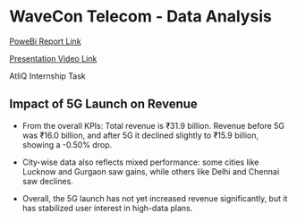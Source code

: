 # WaveCon Telecom - Data Analysis 

[PoweBi Report Link](https://app.powerbi.com/view?r=eyJrIjoiYzVkZGEyYTMtOTk0NS00YTA5LTkwNzItNjE3ZmI2NTEyOTM4IiwidCI6ImM2ZTU0OWIzLTVmNDUtNDAzMi1hYWU5LWQ0MjQ0ZGM1YjJjNCJ9)

[Presentation Video Link](https://www.youtube.com/watch?v=iHYC2UvcH4U)

AtliQ Internship Task

## Impact of 5G Launch on Revenue

- From the overall KPIs:
  Total revenue is ₹31.9 billion.
  Revenue before 5G was ₹16.0 billion, and after 5G it declined slightly to ₹15.9 billion, showing a -0.50% drop.

- City-wise data also reflects mixed performance: some cities like Lucknow and Gurgaon saw gains, while others like Delhi and Chennai saw declines.

- Overall, the 5G launch has not yet increased revenue significantly, but it has stabilized user interest in high-data plans.




